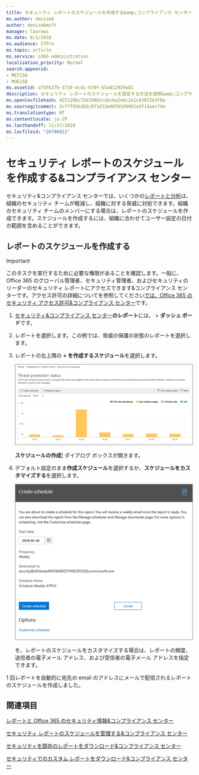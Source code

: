 ```yaml
---
title: セキュリティ レポートのスケジュールを作成する&amp;コンプライアンス センター
ms.author: deniseb
author: denisebmsft
manager: laurawi
ms.date: 6/1/2018
ms.audience: ITPro
ms.topic: article
ms.service: o365-administration
localization_priority: Normal
search.appverid:
- MET150
- MOE150
ms.assetid: a74f637b-3710-4c41-b70f-b5a812929a81
description: セキュリティ レポートのスケジュールを設定する方法を説明&amp;コンプライアンス センターです。
ms.openlocfilehash: 4251296c75629062ca5cba2e6c2e1cb3972b3f8a
ms.sourcegitcommit: 2cf7f5bb282c971d33e00f65d9982a3f14aec74e
ms.translationtype: MT
ms.contentlocale: ja-JP
ms.lasthandoff: 11/27/2018
ms.locfileid: "26706021"
---
```

# <a name="create-a-schedule-for-a-report-in-the-security-amp-compliance-center"></a>セキュリティ レポートのスケジュールを作成する&amp;コンプライアンス センター

セキュリティ&amp;コンプライアンス センターでは、いくつかの[レポートと分析](reports-and-insights-in-security-and-compliance.md)は、組織のセキュリティ チームが軽減し、組織に対する脅威に対処できます。組織のセキュリティ チームのメンバーにする場合は、レポートのスケジュールを作成できます。スケジュールを作成するには、組織に合わせてユーザー設定の日付の範囲を含めることができます。 
  
## <a name="create-a-schedule-for-a-report"></a>レポートのスケジュールを作成する

> [!IMPORTANT]
> このタスクを実行するために必要な権限があることを確認します。一般に、Office 365 のグローバル管理者、セキュリティ管理者、およびセキュリティのリーダーのセキュリティ レポートにアクセスできます&amp;コンプライアンス センターです。アクセス許可の詳細についてを参照してください[では、Office 365 のセキュリティ アクセス許可&amp;コンプライアンス センター](permissions-in-the-security-and-compliance-center.md)です。
  
1. [セキュリティ&amp;コンプライアンス センター](https://security.microsoft.com)**のレポート**には、 \> **ダッシュ ボード**です。
    
2. レポートを選択します。この例では、脅威の保護の状態のレポートを選択します。
    
3. レポートの左上隅の **+ を作成するスケジュール**を選択します。
    
    ![セキュリティ レポートのスケジュールを作成することができます&amp;コンプライアンス センター](media/2311327c-14f6-4a17-b604-0c9ff2d485d1.png)
  
    **スケジュールの作成**] ダイアログ ボックスが開きます。 
    
4. デフォルト設定のまま**作成スケジュール**を選択するか、**スケジュールをカスタマイズする**を選択します。
    
    ![既定の設定を使用するか、レポートのスケジュールをカスタマイズします。](media/04fac327-8f73-4711-8319-58c11880fd96.png)
  
    を、レポートのスケジュールをカスタマイズする場合は、レポートの頻度、送信者の電子メール アドレス、および受信者の電子メール アドレスを指定できます。 
    
1 回レポートを自動的に宛先の emali のアドレスにメールで配信されるレポートのスケジュールを作成しました。 
  
## <a name="related-topics"></a>関連項目

[レポートと Office 365 のセキュリティ情報&amp;コンプライアンス センター](reports-and-insights-in-security-and-compliance.md)
  
[セキュリティ レポートのスケジュールを管理する&amp;コンプライアンス センター](manage-schedules-for-multiple-reports.md)
  
[セキュリティを既存のレポートをダウンロード&amp;コンプライアンス センター](download-existing-reports.md)
  
[セキュリティでのカスタム レポートをダウンロード&amp;コンプライアンス センター](set-up-and-download-a-custom-report.md)
  

